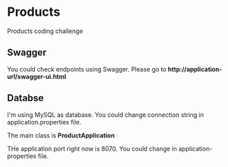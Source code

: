 # Products
Products coding challenge

## Swagger
You could check endpoints using Swagger. Please go to **http://application-url/swagger-ui.html**

## Databse
I'm using MySQL as database. You could change connection string in application.properties file.


The main class is **ProductApplication**

THe application port right now is 8070. You could change in application-properties file.